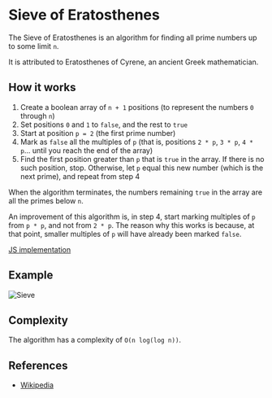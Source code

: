 # Sieve of Eratosthenes

The Sieve of Eratosthenes is an algorithm for finding all prime numbers up to some limit `n`.

It is attributed to Eratosthenes of Cyrene, an ancient Greek mathematician.

## How it works

1. Create a boolean array of `n + 1` positions (to represent the numbers `0` through `n`)
2. Set positions `0` and `1` to `false`, and the rest to `true`
3. Start at position `p = 2` (the first prime number)
4. Mark as `false` all the multiples of `p` (that is, positions `2 * p`, `3 * p`, `4 * p`... until you reach the end of the array)
5. Find the first position greater than `p` that is `true` in the array. If there is no such position, stop. Otherwise, let `p` equal this new number (which is the next prime), and repeat from step 4

When the algorithm terminates, the numbers remaining `true` in the array are all 
the primes below `n`.

An improvement of this algorithm is, in step 4, start marking multiples 
of `p` from `p * p`, and not from `2 * p`. The reason why this works is because, 
at that point, smaller multiples of `p` will have already been marked `false`.

[JS implementation](SieveOfEratosthenes.js)

## Example

![Sieve](https://upload.wikimedia.org/wikipedia/commons/b/b9/Sieve_of_Eratosthenes_animation.gif)

## Complexity

The algorithm has a complexity of `O(n log(log n))`.

## References

- [Wikipedia](https://en.wikipedia.org/wiki/Sieve_of_Eratosthenes)